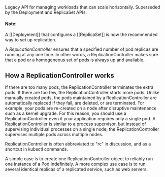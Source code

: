 Legacy API for managing workloads that can scale horizontally. Superseded by the Deployment and ReplicaSet APIs.

#### Note:

A [[Deployment]] that configures a [[ReplicaSet]] is now the recommended way to set up replication.

A _ReplicationController_ ensures that a specified number of pod replicas are running at any one time. In other words, a ReplicationController makes sure that a pod or a homogeneous set of pods is always up and available.

## How a ReplicationController works[](https://kubernetes.io/docs/concepts/workloads/controllers/replicationcontroller/#how-a-replicationcontroller-works)

If there are too many pods, the ReplicationController terminates the extra pods. If there are too few, the ReplicationController starts more pods. Unlike manually created pods, the pods maintained by a ReplicationController are automatically replaced if they fail, are deleted, or are terminated. For example, your pods are re-created on a node after disruptive maintenance such as a kernel upgrade. For this reason, you should use a ReplicationController even if your application requires only a single pod. A ReplicationController is similar to a process supervisor, but instead of supervising individual processes on a single node, the ReplicationController supervises multiple pods across multiple nodes.

ReplicationController is often abbreviated to "rc" in discussion, and as a shortcut in kubectl commands.

A simple case is to create one ReplicationController object to reliably run one instance of a Pod indefinitely. A more complex use case is to run several identical replicas of a replicated service, such as web servers.